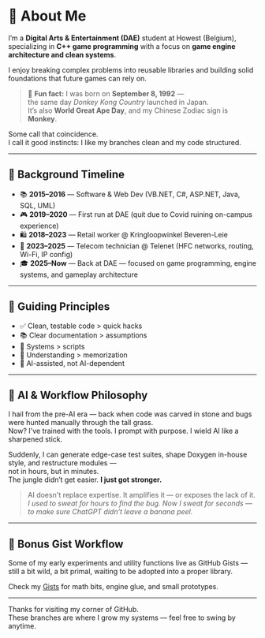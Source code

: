 # 👋 About Me

I’m a **Digital Arts & Entertainment (DAE)** student at Howest (Belgium),
specializing in **C++ game programming** with a focus on **game engine architecture and clean systems**.

I enjoy breaking complex problems into reusable libraries and building solid foundations that future games can rely on.

> 🦍 **Fun fact:** I was born on **September 8, 1992** —  
> the same day *Donkey Kong Country* launched in Japan.  
> It’s also **World Great Ape Day**, and my Chinese Zodiac sign is **Monkey**.

Some call that coincidence.  
I call it good instincts: I like my branches clean and my code structured.

---

## 🧠 Background Timeline

* 📚 **2015–2016** — Software & Web Dev (VB.NET, C#, ASP.NET, Java, SQL, UML)
* 🎮 **2019–2020** — First run at DAE (quit due to Covid ruining on-campus experience)
* 🛍️ **2018–2023** — Retail worker @ Kringloopwinkel Beveren-Leie
* 🔌 **2023–2025** — Telecom technician @ Telenet (HFC networks, routing, Wi-Fi, IP config)
* 🎓 **2025–Now** — Back at DAE — focused on game programming, engine systems, and gameplay architecture

---

## 📌 Guiding Principles

* ✅ Clean, testable code > quick hacks
* 📚 Clear documentation > assumptions
* 🧩 Systems > scripts
* 🧠 Understanding > memorization
* 🤖 AI-assisted, not AI-dependent

---

## 🤖 AI & Workflow Philosophy

I hail from the pre-AI era — back when code was carved in stone and bugs were hunted manually through the tall grass.  
Now? I've trained with the tools. I prompt with purpose. I wield AI like a sharpened stick.

Suddenly, I can generate edge-case test suites, shape Doxygen in-house style, and restructure modules —  
not in hours, but in minutes.  
The jungle didn’t get easier. **I just got stronger.**

> AI doesn't replace expertise. It amplifies it — or exposes the lack of it.
> *I used to sweat for hours to find the bug.
> Now I sweat for seconds — to make sure ChatGPT didn’t leave a banana peel.*

---

## 🧪 Bonus Gist Workflow

Some of my early experiments and utility functions live as GitHub Gists —  
still a bit wild, a bit primal, waiting to be adopted into a proper library.

Check my [Gists](https://gist.github.com/Bvisi0n) for math bits, engine glue, and small prototypes.

---

Thanks for visiting my corner of GitHub.  
These branches are where I grow my systems — feel free to swing by anytime.
